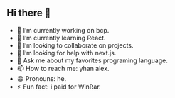 ## Hi there 👋

- 🔭 I’m currently working on bcp.
- 🌱 I’m currently learning React.
- 👯 I’m looking to collaborate on projects.
- 🤔 I’m looking for help with next.js.
- 💬 Ask me about my favorites programing language.
- 📫 How to reach me: yhan alex.
- 😄 Pronouns: he.
- ⚡ Fun fact: i paid for WinRar.

